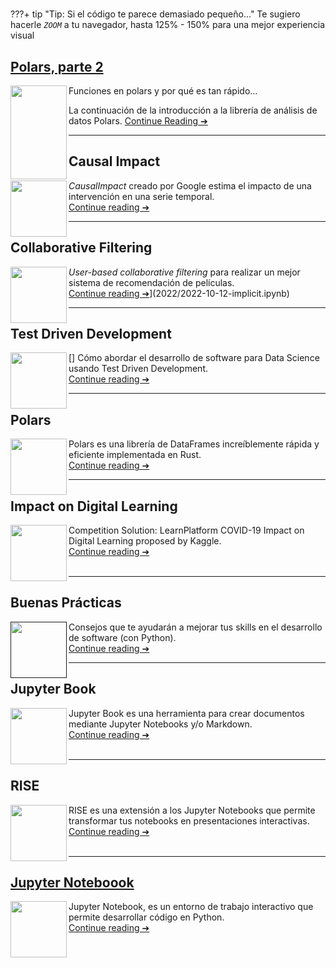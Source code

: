 <a href="/ruta/a/tu/entrada" class="docs/blog/index.md"></a>

# 

???+ tip "Tip: Si el código te parece demasiado pequeño..."
    Te sugiero hacerle _`ZOOM`_ a tu navegador, hasta 125% - 150% para una mejor experiencia visual

## [**Polars, parte 2**](2022/parte-2/parte-2-polars.ipynb)

Funciones en polars y por qué es tan rápido...
[<img src="https://cdn3.iconfinder.com/data/icons/tiny-charts-and-graphs/32/flat_line_graph-512.png"  width="90" height="150" align="left">](2022/parte-2/parte-2-polars.ipynb)

La continuación de la introducción a la librería de análisis de datos Polars.
[Continue Reading ➔](2022/parte-2/parte-2-polars.ipynb)

---
## **Causal Impact**

[<img src="https://cdn3.iconfinder.com/data/icons/tiny-charts-and-graphs/32/flat_line_graph-512.png"  width="90" height="90" align="left">](2022/2022-10-12-causal_impact.ipynb)
*CausalImpact* creado por Google estima el impacto de una intervención en una serie temporal.<br>
[Continue reading ➔](2022/2022-10-12-causal_impact.ipynb)

---
## **Collaborative Filtering**

[<img src="https://cdn-icons-png.flaticon.com/512/4221/4221419.png"  width="90" height="90" align="left">](2022/2022-10-12-implicit.ipynb)
*User-based collaborative filtering* para realizar un mejor sistema de recomendación de películas. <br>
[Continue reading ➔](2022/2022-10-12-implicit.ipynb)](2022/2022-10-12-implicit.ipynb)

--- 
## **Test Driven Development**

[<img src="https://www.outsystems.com/forge/DownloadResource.aspx?FileName=&ImageBinaryId=60719"  width="90" height="90" align="left">]
Cómo abordar el desarrollo de software para Data Science usando Test Driven Development. <br>
[Continue reading ➔](2022/2021-07-15-tdd.ipynb)

---
## **Polars**

[<img src="https://www.rust-lang.org/logos/rust-logo-512x512.png"  width="90" height="90" align="left">](2022/intro-to-polars.ipynb)
Polars es una librería de DataFrames increíblemente rápida y eficiente  implementada en Rust.<br>
[Continue reading ➔](2022/intro-to-polars.ipynb)

---
## **Impact on Digital Learning**

[<img src="https://icon-library.com/images/icon-learning/icon-learning-16.jpg"  width="90" height="90" align="left">](2021/basic-analysis-impact-on-digital-learning.ipynb)
Competition Solution:  LearnPlatform  COVID-19 Impact on Digital Learning proposed by Kaggle.<br>
[Continue reading ➔](docs\blog\2021\basic-analysis-impact-on-digital-learning.ipynb)
<br><br>

--- 

## **Buenas Prácticas**

[<img src="https://upload.wikimedia.org/wikipedia/commons/thumb/0/0a/Python.svg/2048px-Python.svg.png"  width="90" height="90" align="left">]()
Consejos que te ayudarán a mejorar tus skills en el desarrollo de software (con Python).<br>
[Continue reading ➔](2021/2021-08-31-buenas_practicas.ipynb)

--- 

## **Jupyter Book**

[<img src="https://raw.githubusercontent.com/fralfaro/ds_blog/master/images/jb.png"  width="90" height="90" align="left">](2021/2021-08-11-jb.ipynb)
Jupyter Book es una herramienta para crear documentos mediante Jupyter Notebooks y/o Markdown.<br>
[Continue reading ➔](2021/2021-08-11-jb.ipynb)<br>
<br>

---

## **RISE**

[<img src="https://upload.wikimedia.org/wikipedia/commons/thumb/0/07/X-office-presentation.svg/2048px-X-office-presentation.svg.png"  width="90" height="90" align="left">](2021/2021-08-05-rise.ipynb)
RISE es una extensión a los Jupyter Notebooks que permite transformar
 tus notebooks en presentaciones interactivas.<br>
[Continue reading ➔](2021/2021-08-05-rise.ipynb)<br>
<br>

---

## [**Jupyter Noteboook**](2021/2021-07-31-jupyter.ipynb)

[<img src="https://upload.wikimedia.org/wikipedia/commons/thumb/3/38/Jupyter_logo.svg/1200px-Jupyter_logo.svg.png"  width="90" height="90" align="left">](2021/2021-07-31-jupyter.ipynb)
Jupyter Notebook, es un entorno de trabajo interactivo que permite desarrollar código en Python.<br>
[Continue reading ➔](2021/2021-07-31-jupyter.ipynb)


